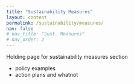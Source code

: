```yaml
---
title: "Sustainability Measures"
layout: content
permalink: /sustainability/measures/
nav: false
# nav_title: "Sust. Measures"
# nav_order: 2
---
```


Holding page for sustainability measures section

- policy examples
- action plans and whatnot
